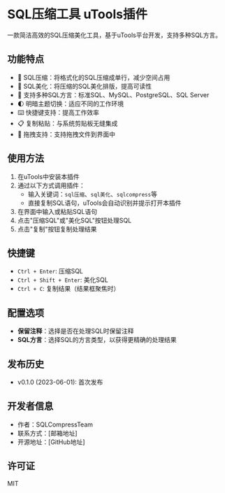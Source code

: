# SQL压缩工具 uTools插件

一款简洁高效的SQL压缩美化工具，基于uTools平台开发，支持多种SQL方言。

## 功能特点

- 📝 SQL压缩：将格式化的SQL压缩成单行，减少空间占用
- 🎨 SQL美化：将压缩的SQL美化排版，提高可读性
- 🔄 支持多种SQL方言：标准SQL、MySQL、PostgreSQL、SQL Server
- 🌓 明暗主题切换：适应不同的工作环境
- ⌨️ 快捷键支持：提高工作效率
- 📋 复制粘贴：与系统剪贴板无缝集成
- 📎 拖拽支持：支持拖拽文件到界面中

## 使用方法

1. 在uTools中安装本插件
2. 通过以下方式调用插件：
   - 输入关键词：`sql压缩`、`sql美化`、`sqlcompress`等
   - 直接复制SQL语句，uTools会自动识别并提示打开本插件
3. 在界面中输入或粘贴SQL语句
4. 点击"压缩SQL"或"美化SQL"按钮处理SQL
5. 点击"复制"按钮复制处理结果

## 快捷键

- `Ctrl + Enter`: 压缩SQL
- `Ctrl + Shift + Enter`: 美化SQL
- `Ctrl + C`: 复制结果（结果框聚焦时）

## 配置选项

- **保留注释**：选择是否在处理SQL时保留注释
- **SQL方言**：选择SQL的方言类型，以获得更精确的处理结果

## 发布历史

- v0.1.0 (2023-06-01): 首次发布

## 开发者信息

- 作者：SQLCompressTeam
- 联系方式：[邮箱地址]
- 开源地址：[GitHub地址]

## 许可证

MIT 